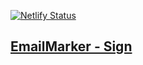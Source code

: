 [![Netlify Status](https://api.netlify.com/api/v1/badges/67933692-2fa6-4629-9024-f6a7ac19d224/deploy-status)](https://app.netlify.com/sites/emaimarker-sign/deploys)

## [EmailMarker - Sign](http://domainName.surge.sh/)
